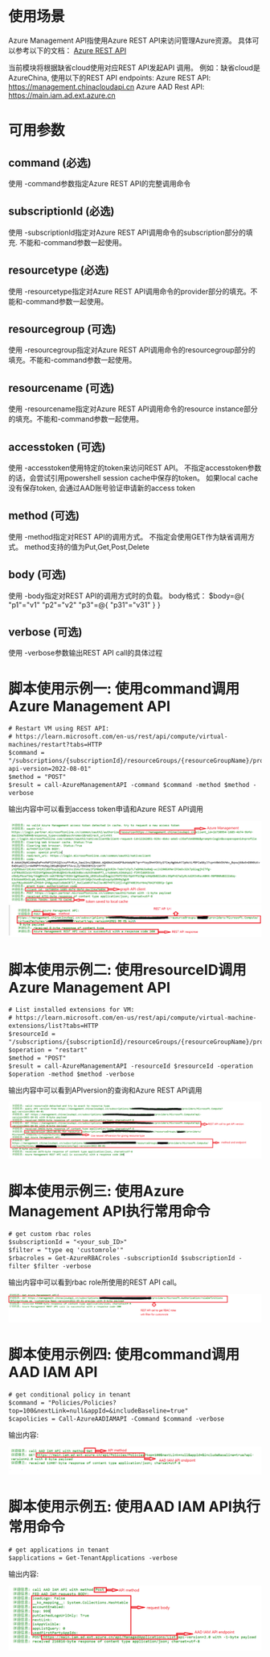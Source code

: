 # 使用场景

Azure Management API指使用Azure REST API来访问管理Azure资源。
具体可以参考以下的文档：
[Azure REST API](https://learn.microsoft.com/en-us/rest/api/azure/)

当前模块将根据缺省cloud使用对应REST API发起API 调用。
例如：缺省cloud是AzureChina, 使用以下的REST API endpoints:
Azure REST API: https://management.chinacloudapi.cn
Azure AAD Rest API: https://main.iam.ad.ext.azure.cn

# 可用参数

## command (必选)

使用 -command参数指定Azure REST API的完整调用命令

## subscriptionId (必选)

使用 -subscriptionId指定对Azure REST API调用命令的subscription部分的填充. 不能和-command参数一起使用。

## resourcetype (必选)

使用 -resourcetype指定对Azure REST API调用命令的provider部分的填充。不能和-command参数一起使用。


## resourcegroup (可选)

使用 -resourcegroup指定对Azure REST API调用命令的resourcegroup部分的填充。不能和-command参数一起使用。


## resourcename (可选)

使用 -resourcename指定对Azure REST API调用命令的resource instance部分的填充。不能和-command参数一起使用。

## accesstoken (可选)

使用 -accesstoken使用特定的token来访问REST API。 不指定accesstoken参数的话，会尝试引用powershell session cache中保存的token。 如果local cache没有保存token, 会通过AAD账号验证申请新的access token


## method (可选)
使用 -method指定对REST API的调用方式。 不指定会使用GET作为缺省调用方式。
method支持的值为Put,Get,Post,Delete

## body (可选)
使用 -body指定对REST API的调用方式时的负载。 body格式：
	$body=@{
		"p1"="v1"
		"p2"="v2"
		"p3"=@{
			"p31"="v31"
		}
	}


## verbose (可选)

使用 -verbose参数输出REST API call的具体过程


# 脚本使用示例一: 使用command调用Azure Management API 
	
	# Restart VM using REST API: 
	# https://learn.microsoft.com/en-us/rest/api/compute/virtual-machines/restart?tabs=HTTP
	$command = "/subscriptions/{subscriptionId}/resourceGroups/{resourceGroupName}/providers/Microsoft.Compute/virtualMachines/{vmName}/restart?api-version=2022-08-01"
	$method = "POST"
	$result = call-AzureManagementAPI -command $command -method $method -verbose


输出内容中可以看到access token申请和Azure REST API调用 

![](./azuremanagementapi1.png)
![](./azuremanagementapi2.png)



# 脚本使用示例二: 使用resourceID调用Azure Management API 
	

	# List installed extensions for VM: 
	# https://learn.microsoft.com/en-us/rest/api/compute/virtual-machine-extensions/list?tabs=HTTP
	$resourceId = "/subscriptions/{subscriptionId}/resourceGroups/{resourceGroupName}/providers/Microsoft.Compute/virtualMachines/{vmName}"
	$operation = "restart"
	$method = "POST"
	$result = call-AzureManagementAPI -resourceId $resourceId -operation $operation -method $method -verbose

输出内容中可以看到APIversion的查询和Azure REST API调用 
	
![](./azuremanagementapi3.png)



# 脚本使用示例三: 使用Azure Management API执行常用命令
	
	# get custom rbac roles
	$subscriptionId = "<your_sub_ID>"
	$filter = "type eq 'customrole'" 
	$rbacroles = Get-AzureRBACroles -subscriptionId $subscriptionId -filter $filter -verbose


输出内容中可以看到rbac role所使用的REST API call。
	
![](./azuremanagementapi4.png)


# 脚本使用示例四:  使用command调用AAD IAM API	

	# get conditional policy in tenant
	$command = "Policies/Policies?top=100&nextLink=null&appId=&includeBaseline=true"
	$capolicies = Call-AzureAADIAMAPI -Command $command -verbose


输出内容:	

![](./aadiam1.png)


# 脚本使用示例五: 使用AAD IAM API执行常用命令
	

	# get applications in tenant
	$applications = Get-TenantApplications -verbose

输出内容:
	
![](./aadiam2.png)